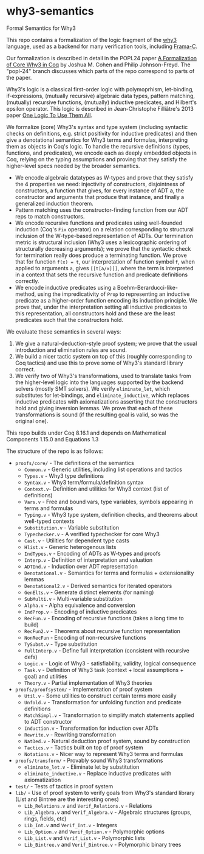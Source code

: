 # why3-semantics
Formal Semantics for Why3

This repo contains a formalization of the logic fragment of the [why3](https://why3.lri.fr/) language, 
used as a backend for many verification tools, including [Frama-C](https://frama-c.com/).

Our formalization is described in detail in the POPL24 paper [A Formalization of Core Why3 in Coq](https://www.cs.princeton.edu/~jmc16/docs/Why3Formalization.pdf) by Joshua M. Cohen and Philip Johnson-Freyd. The "popl-24" branch discusses which parts of the repo correspond to parts of the paper.

Why3's logic is a classical first-order logic with polymoprhism, let-binding, if-expressions,  (mutually recursive) algebraic data types, pattern matching, (mutually) recursive functions, (mutually) inductive predicates, and Hilbert's epsilon operator. This logic is described in Jean-Christophe Filliâtre's 2013 paper [One Logic To Use Them All](https://why3.lri.fr/download/cade2013.pdf).

We formalize (core) Why3's syntax and type system (including syntactic checks on definitions, e.g. strict positivity for inductive predicates) and then give a denotational semantics for Why3 terms and formulas, interpreting them as objects in Coq's logic.
To handle the recursive definitions (types, functions, and predicates), we encode each as deeply embedded objects in Coq, relying on the typing assumptions and proving that they satisfy the higher-level specs needed by the broader semantics.
- We encode algebraic datatypes as W-types and prove that they satisfy the 4 properties we need: injectivity of constructors, disjointness of constructors, a function that gives, for every instance of ADT a, the constructor and arguments that produce that instance, and finally a generalized induction theorem.
- Pattern matching uses the constructor-finding function from our ADT reps to match constructors.
- We encode recursive functions and predicates using well-founded induction (Coq's `Fix` operator) on a relation corresponding to structural inclusion of the W-type-based representation of ADTs. Our termination metric is structural inclusion (Why3 uses a lexicographic ordering of structurally decreasing arguments); we prove that the syntactic check for termination really does produce a terminating function. We prove that for function `f(x) = t`, our interpretation of function symbol `f`, when applied to arguments `a`, gives `[[t[a/x]]]`, where the term is interpreted in a context that sets the recursive function and predicate definitions correctly.
- We encode inductive predicates using a Boehm-Berarducci-like-method, using the impredicativity of `Prop` to representing an inductive predicate as a higher-order function encoding its induction principle. We prove that, under the interpretation setting all inductive predicates to this representation, all constructors hold and these are the least predicates such that the constructors hold.

We evaluate these semantics in several ways:
1. We give a natural-deduction-style proof system; we prove that the usual introduction and elimination rules are sound.
2. We build a nicer tactic system on top of this (roughly corresponding to Coq tactics) and use this to prove some of Why3's standard library correct.
3. We verify two of Why3's transformations, used to translate tasks from the higher-level logic into the languages supported by the backend solvers (mostly SMT solvers). We verify `eliminate_let`, which substitutes for let-bindings, and `eliminate_inductive`, which replaces inductive predicates with axiomatizations asserting that the constructors hold and giving inversion lemmas. We prove that each of these transformations is sound (if the resulting goal is valid, so was the original one).

This repo builds under Coq 8.16.1 and depends on Mathematical Components 1.15.0 and Equations 1.3

The structure of the repo is as follows:
-  `proofs/core/` - The definitions of the semantics
    - `Common.v` - Generic utilities, including list operations and tactics
    - `Types.v` - Why3 type definitions
    - `Syntax.v` - Why3 term/formula/definition syntax
    - `Context.v`- Definition and utilities for Why3 context (list of definitions)
    - `Vars.v` - Free and bound vars, type variables, symbols appearing in terms and formulas
    - `Typing.v` - Why3 type system, definition checks, and theorems about well-typed contexts
    - `Substitution.v` - Variable substitution
    - `Typechecker.v` - A verified typechecker for core Why3
    - `Cast.v` - Utilities for dependent type casts
    - `Hlist.v` -  Generic heterogenous lists
    - `IndTypes.v` - Encoding of ADTs as W-types and proofs
    - `Interp.v` - Definition of interpretation and valuation
    - `ADTInd.v` - Induction over ADT representation
    - `Denotational.v` - Semantics for terms and formulas + extensionality lemmas
    - `Denotational2.v` - Derived semantics for iterated operators
    - `GenElts.v` - Generate distinct elements (for naming)
    - `SubMulti.v` - Multi-variable substitution
    - `Alpha.v` - Alpha equivalence and conversion
    - `IndProp.v` - Encoding of inductive predicates
    - `RecFun.v` - Encoding of recursive functions (takes a long time to build)
    - `RecFun2.v` - Theorems about recursive function representation
    - `NonRecFun` - Encoding of non-recursive functions
    - `TySubst.v` - Type substitution
    - `FullInterp.v` - Define full interpretation (consistent with recursive defs)
    - `Logic.v` - Logic of Why3 - satisfiability, validity, logical consequence
    - `Task.v` - Definition of Why3 task (context + local assumptions + goal) and utilities
    - `Theory.v` - Partial implementation of Why3 theories
- `proofs/proofsystem/` - Implementation of proof system
    - `Util.v` - Some utilities to construct certain terms more easily
    - `Unfold.v` - Transformation for unfolding function and predicate definitions
    - `MatchSimpl.v` - Transformation to simplify match statements applied to ADT constructor
    - `Induction.v` - Transformation for induction over ADTs
    - `Rewrite.v` - Rewriting transformation
    - `NatDed.v` - Natural deduction proof system, sound by construction
    - `Tactics.v` - Tactics built on top of proof system
    - `Notations.v` - Nicer way to represent Why3 terms and formulas
- `proofs/transform/` - Provably sound Why3 transformations
    - `eliminate_let.v` - Eliminate let by substitution
    - `eliminate_inductive.v` - Replace inductive predicates with axiomatization
- `test/` - Tests of tactics in proof system
- `lib/` - Use of proof system to verify goals from Why3's standard library (List and Bintree are the interesting ones)
    - `Lib_Relations.v` and `Verif_Relations.v` - Relations
    - `Lib_Algebra.v` and `Verif_Algebra.v` - Algebraic structures (groups, rings, fields, etc)
    - `Lib_Int.v` and `Verif_Int.v` - Integers
    - `Lib_Option.v` and `Verif_Option.v` - Polymorphic options
    - `Lib_List.v` and `Verif_List.v` - Polymorphic lists
    - `Lib_Bintree.v` and `Verif_Bintree.v` - Polymorphic binary trees
